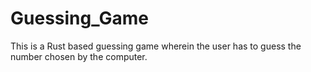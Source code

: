 # Guessing_Game
This is a Rust based guessing game wherein the user has to guess the number chosen by the computer.
